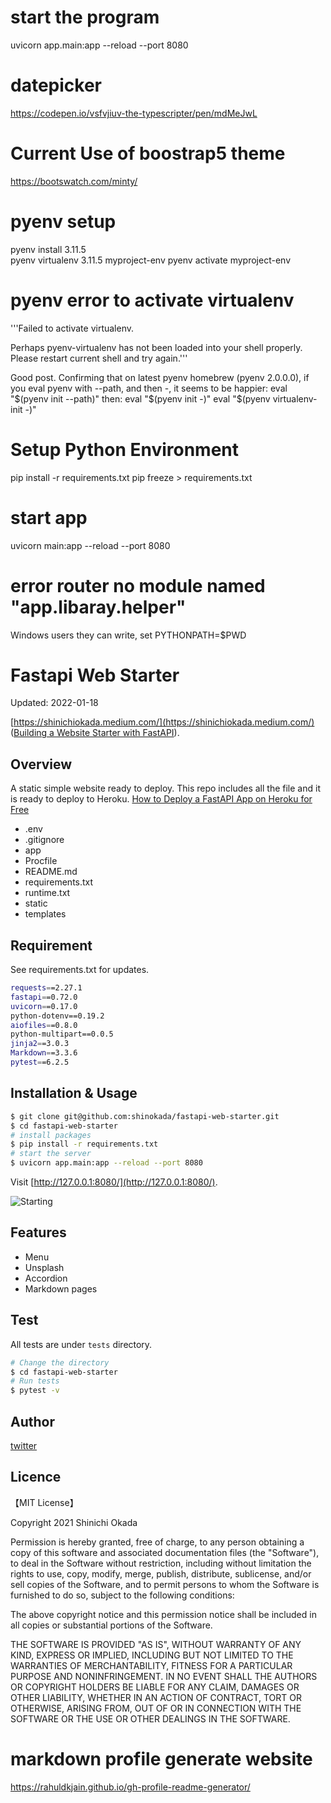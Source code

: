 # start the program 
uvicorn app.main:app --reload --port 8080

# datepicker 
https://codepen.io/vsfvjiuv-the-typescripter/pen/mdMeJwL
# Current Use of boostrap5 theme 
https://bootswatch.com/minty/
# pyenv setup 
pyenv install  3.11.5  
pyenv virtualenv 3.11.5 myproject-env
pyenv activate myproject-env

# pyenv error to activate virtualenv 
'''Failed to activate virtualenv.

Perhaps pyenv-virtualenv has not been loaded into your shell properly.
Please restart current shell and try again.'''

Good post. Confirming that on latest pyenv homebrew (pyenv 2.0.0.0), if you eval pyenv with --path, and then -, it seems to be happier:
eval "$(pyenv init --path)"
then:
eval "$(pyenv init -)"
eval "$(pyenv virtualenv-init -)"

# Setup Python Environment 
pip install -r requirements.txt
pip freeze > requirements.txt

# start app 
uvicorn main:app --reload --port 8080

# error router no module named "app.libaray.helper"
Windows users they can write,
set PYTHONPATH=$PWD

# Fastapi Web Starter

Updated: 2022-01-18

[https://shinichiokada.medium.com/](https://shinichiokada.medium.com/) ([Building a Website Starter with FastAPI](https://levelup.gitconnected.com/building-a-website-starter-with-fastapi-92d077092864)).

## Overview

A static simple website ready to deploy.
This repo includes all the file and it is ready to deploy to Heroku.
[How to Deploy a FastAPI App on Heroku for Free](https://towardsdatascience.com/how-to-deploy-your-fastapi-app-on-heroku-for-free-8d4271a4ab9)

- .env
- .gitignore
- app
- Procfile
- README.md
- requirements.txt
- runtime.txt
- static
- templates

## Requirement

See requirements.txt for updates.

```sh
requests==2.27.1
fastapi==0.72.0
uvicorn==0.17.0
python-dotenv==0.19.2
aiofiles==0.8.0
python-multipart==0.0.5
jinja2==3.0.3
Markdown==3.3.6
pytest==6.2.5
```

## Installation & Usage

```bash
$ git clone git@github.com:shinokada/fastapi-web-starter.git
$ cd fastapi-web-starter
# install packages
$ pip install -r requirements.txt
# start the server
$ uvicorn app.main:app --reload --port 8080
```

Visit [http://127.0.0.1:8080/](http://127.0.0.1:8080/).

![Starting](./images/image-1.png)

## Features

- Menu
- Unsplash
- Accordion
- Markdown pages

## Test

All tests are under `tests` directory.

```bash
# Change the directory
$ cd fastapi-web-starter
# Run tests
$ pytest -v
```

## Author

[twitter](https://twitter.com/shinokada)

## Licence

【MIT License】

Copyright 2021 Shinichi Okada

Permission is hereby granted, free of charge, to any person obtaining a copy of this software and associated documentation files (the "Software"), to deal in the Software without restriction, including without limitation the rights to use, copy, modify, merge, publish, distribute, sublicense, and/or sell copies of the Software, and to permit persons to whom the Software is furnished to do so, subject to the following conditions:

The above copyright notice and this permission notice shall be included in all copies or substantial portions of the Software.

THE SOFTWARE IS PROVIDED "AS IS", WITHOUT WARRANTY OF ANY KIND, EXPRESS OR IMPLIED, INCLUDING BUT NOT LIMITED TO THE WARRANTIES OF MERCHANTABILITY, FITNESS FOR A PARTICULAR PURPOSE AND NONINFRINGEMENT. IN NO EVENT SHALL THE AUTHORS OR COPYRIGHT HOLDERS BE LIABLE FOR ANY CLAIM, DAMAGES OR OTHER LIABILITY, WHETHER IN AN ACTION OF CONTRACT, TORT OR OTHERWISE, ARISING FROM, OUT OF OR IN CONNECTION WITH THE SOFTWARE OR THE USE OR OTHER DEALINGS IN THE SOFTWARE.

# markdown profile generate website
https://rahuldkjain.github.io/gh-profile-readme-generator/